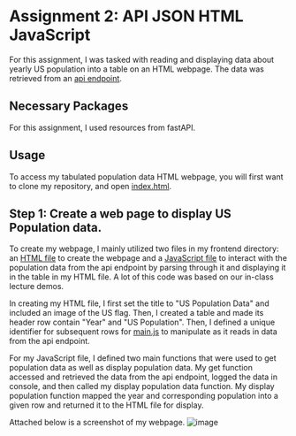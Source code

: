 # Assignment 2: API JSON HTML JavaScript
For this assignment, I was tasked with reading and displaying data about yearly US population into a table on an HTML webpage. The data was retrieved from an [api endpoint](https://datausa.io/api/data?drilldowns=Nation&measures=Population).

## Necessary Packages
For this assignment, I used resources from fastAPI.

## Usage
To access my tabulated population data HTML webpage, you will first want to clone my repository, and open [index.html](frontend/index.html).
## Step 1: Create a web page to display US Population data.
To create my webpage, I mainly utilized two files in my frontend directory: an [HTML file](frontend/index.html) to create the webpage and a [JavaScript file](frontend/main.js) to interact with the population data from the api endpoint by parsing through it and displaying it in the table in my HTML file. A lot of this code was based on our in-class lecture demos.

In creating my HTML file, I first set the title to "US Population Data" and included an image of the US flag. Then, I created a table and made its header row contain "Year" and "US Population". Then, I defined a unique identifier for subsequent rows for [main.js](frontend/main.js) to manipulate as it reads in data from the api endpoint.

For my JavaScript file, I defined two main functions that were used to get population data as well as display population data. My get function accessed and retrieved the data from the api endpoint, logged the data in console, and then called my display population data function. My display population function mapped the year and corresponding population into a given row and returned it to the HTML file for display.

Attached below is a screenshot of my webpage.
![image](https://github.com/user-attachments/assets/eca4dd50-26c3-497a-9f51-2b782d59628c)

